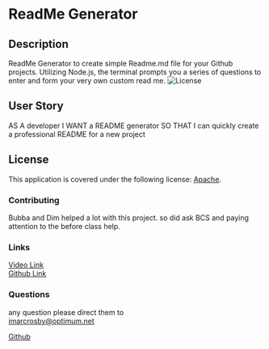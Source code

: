 # ReadMe Generator
  ## Description
ReadMe Generator to create simple Readme.md file for your Github projects. Utilizing Node.js, the terminal prompts you a series of questions to enter and form your very own custom read me. 
![License](https://img.shields.io/badge/license-Apache-blue)
## User Story
AS A developer
I WANT a README generator
SO THAT I can quickly create a professional README for a new project
## License 
This application is covered under the following license: [Apache](https://choosealicense.com/licenses/).
### Contributing
Bubba and Dim helped a lot with this project. so did ask BCS and paying attention to the before class help.
### Links 
[Video Link](https://drive.google.com/file/d/1UdgB5zK89pJSBkDWk-xk_8P6WNHL7A6f/view)
<br>
[Github Link](https://github.com/Crozarts/ReadMeGenerator)
### Questions 
any question please direct them to <br> imarcrosby@optimum.net

[Github](https://github.com/crozarts)

